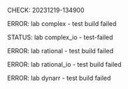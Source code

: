 CHECK: 20231219-134900
ERROR: lab complex - test build failed
STATUS: lab complex_io - test-failed
ERROR: lab rational - test build failed
ERROR: lab rational_io - test build failed
ERROR: lab dynarr - test build failed
